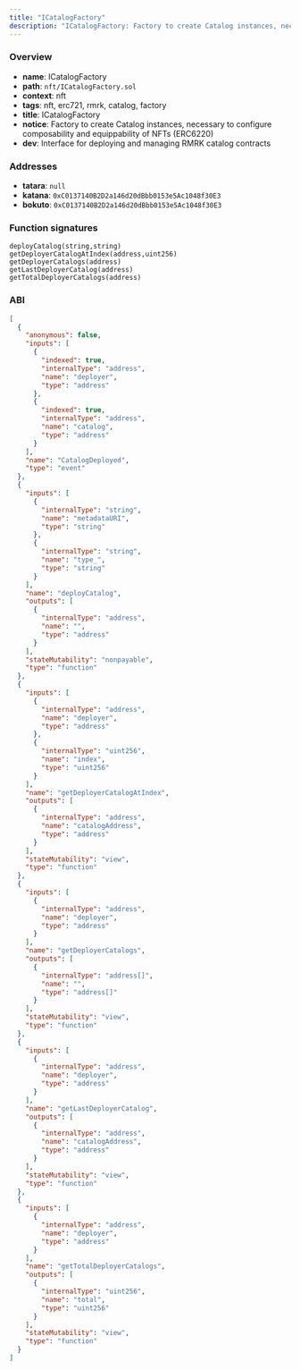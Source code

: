 ```yaml
---
title: "ICatalogFactory"
description: "ICatalogFactory: Factory to create Catalog instances, necessary to configure composability and equippability of NFTs (ERC6220) (Interface for deploying and managing RMRK catalog contracts)"
---
```


### Overview

- **name**: ICatalogFactory
- **path**: `nft/ICatalogFactory.sol`
- **context**: nft
- **tags**: nft, erc721, rmrk, catalog, factory
- **title**: ICatalogFactory
- **notice**: Factory to create Catalog instances, necessary to configure composability and equippability of NFTs (ERC6220)
- **dev**: Interface for deploying and managing RMRK catalog contracts

### Addresses

- **tatara**: `null`
- **katana**: `0xC0137140B2D2a146d20dBbb0153e5Ac1048f30E3`
- **bokuto**: `0xC0137140B2D2a146d20dBbb0153e5Ac1048f30E3`

### Function signatures

```
deployCatalog(string,string)
getDeployerCatalogAtIndex(address,uint256)
getDeployerCatalogs(address)
getLastDeployerCatalog(address)
getTotalDeployerCatalogs(address)
```

### ABI

```json
[
  {
    "anonymous": false,
    "inputs": [
      {
        "indexed": true,
        "internalType": "address",
        "name": "deployer",
        "type": "address"
      },
      {
        "indexed": true,
        "internalType": "address",
        "name": "catalog",
        "type": "address"
      }
    ],
    "name": "CatalogDeployed",
    "type": "event"
  },
  {
    "inputs": [
      {
        "internalType": "string",
        "name": "metadataURI",
        "type": "string"
      },
      {
        "internalType": "string",
        "name": "type_",
        "type": "string"
      }
    ],
    "name": "deployCatalog",
    "outputs": [
      {
        "internalType": "address",
        "name": "",
        "type": "address"
      }
    ],
    "stateMutability": "nonpayable",
    "type": "function"
  },
  {
    "inputs": [
      {
        "internalType": "address",
        "name": "deployer",
        "type": "address"
      },
      {
        "internalType": "uint256",
        "name": "index",
        "type": "uint256"
      }
    ],
    "name": "getDeployerCatalogAtIndex",
    "outputs": [
      {
        "internalType": "address",
        "name": "catalogAddress",
        "type": "address"
      }
    ],
    "stateMutability": "view",
    "type": "function"
  },
  {
    "inputs": [
      {
        "internalType": "address",
        "name": "deployer",
        "type": "address"
      }
    ],
    "name": "getDeployerCatalogs",
    "outputs": [
      {
        "internalType": "address[]",
        "name": "",
        "type": "address[]"
      }
    ],
    "stateMutability": "view",
    "type": "function"
  },
  {
    "inputs": [
      {
        "internalType": "address",
        "name": "deployer",
        "type": "address"
      }
    ],
    "name": "getLastDeployerCatalog",
    "outputs": [
      {
        "internalType": "address",
        "name": "catalogAddress",
        "type": "address"
      }
    ],
    "stateMutability": "view",
    "type": "function"
  },
  {
    "inputs": [
      {
        "internalType": "address",
        "name": "deployer",
        "type": "address"
      }
    ],
    "name": "getTotalDeployerCatalogs",
    "outputs": [
      {
        "internalType": "uint256",
        "name": "total",
        "type": "uint256"
      }
    ],
    "stateMutability": "view",
    "type": "function"
  }
]
```
